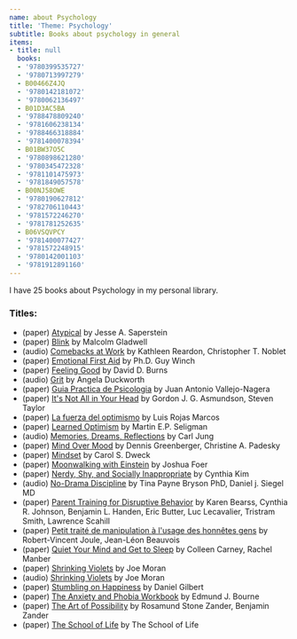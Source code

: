 ```yaml
---
name: about Psychology
title: 'Theme: Psychology'
subtitle: Books about psychology in general
items:
- title: null
  books:
  - '9780399535727'
  - '9780713997279'
  - B00466Z4JQ
  - '9780142181072'
  - '9780062136497'
  - B01D3AC5BA
  - '9788478809240'
  - '9781606238134'
  - '9788466318884'
  - '9781400078394'
  - B01BW37O5C
  - '9780898621280'
  - '9780345472328'
  - '9781101475973'
  - '9781849057578'
  - B00NJ58OWE
  - '9780190627812'
  - '9782706110443'
  - '9781572246270'
  - '9781781252635'
  - B06VSQVPCY
  - '9781400077427'
  - '9781572248915'
  - '9780142001103'
  - '9781912891160'
---
```

I have 25 books about Psychology in my personal library.

### Titles:
- (paper) [Atypical](/books/info/9780399535727) by Jesse A. Saperstein
- (paper) [Blink](/books/info/9780713997279) by Malcolm Gladwell
- (audio) [Comebacks at Work](/books/info/B00466Z4JQ) by Kathleen Reardon, Christopher T. Noblet
- (paper) [Emotional First Aid](/books/info/9780142181072) by Ph.D. Guy Winch
- (paper) [Feeling Good](/books/info/9780062136497) by David D. Burns
- (audio) [Grit](/books/info/B01D3AC5BA) by Angela Duckworth
- (paper) [Guia Practica de Psicologia](/books/info/9788478809240) by Juan Antonio Vallejo-Nagera
- (paper) [It's Not All in Your Head](/books/info/9781606238134) by Gordon J. G. Asmundson, Steven Taylor
- (paper) [La fuerza del optimismo](/books/info/9788466318884) by Luis Rojas Marcos
- (paper) [Learned Optimism](/books/info/9781400078394) by Martin E.P. Seligman
- (audio) [Memories, Dreams, Reflections](/books/info/B01BW37O5C) by Carl Jung
- (paper) [Mind Over Mood](/books/info/9780898621280) by Dennis Greenberger, Christine A. Padesky
- (paper) [Mindset](/books/info/9780345472328) by Carol S. Dweck
- (paper) [Moonwalking with Einstein](/books/info/9781101475973) by Joshua Foer
- (paper) [Nerdy, Shy, and Socially Inappropriate](/books/info/9781849057578) by Cynthia Kim
- (audio) [No-Drama Discipline](/books/info/B00NJ58OWE) by Tina Payne Bryson PhD, Daniel j. Siegel MD
- (paper) [Parent Training for Disruptive Behavior](/books/info/9780190627812) by Karen Bearss, Cynthia R. Johnson, Benjamin L. Handen, Eric Butter, Luc Lecavalier, Tristram Smith, Lawrence Scahill
- (paper) [Petit traité de manipulation à l'usage des honnêtes gens](/books/info/9782706110443) by Robert-Vincent Joule, Jean-Léon Beauvois
- (paper) [Quiet Your Mind and Get to Sleep](/books/info/9781572246270) by Colleen Carney, Rachel Manber
- (paper) [Shrinking Violets](/books/info/9781781252635) by Joe Moran
- (audio) [Shrinking Violets](/books/info/B06VSQVPCY) by Joe Moran
- (paper) [Stumbling on Happiness](/books/info/9781400077427) by Daniel Gilbert
- (paper) [The Anxiety and Phobia Workbook](/books/info/9781572248915) by Edmund J. Bourne
- (paper) [The Art of Possibility](/books/info/9780142001103) by Rosamund Stone Zander, Benjamin Zander
- (paper) [The School of Life](/books/info/9781912891160) by The School of Life

